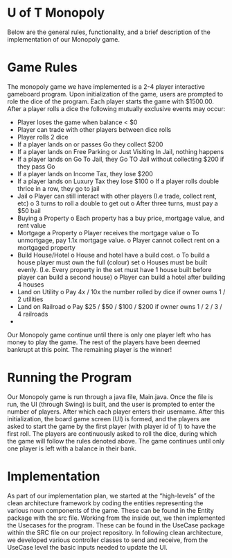 # U of T Monopoly
Below are the general rules, functionality, and a brief description of the implementation of our Monopoly game. 
# Game Rules 
The monopoly game we have implemented is a 2-4 player interactive gameboard program. Upon initialization of the game, users are prompted to role the dice of the program. Each player starts the game with $1500.00. After a player rolls a dice the following mutually exclusive events may occur: 
-	Player loses the game when balance < $0
-	Player can trade with other players between dice rolls
-	Player rolls 2 dice
- If a player lands on or passes Go they collect $200
- If a player lands on Free Parking or Just Visiting In Jail, nothing happens
- If a player lands on Go To Jail, they Go TO Jail without collecting $200 if they pass Go
- If a player lands on Income Tax, they lose $200
- If a player lands on Luxury Tax they lose $100
o	If a player rolls double thrice in a row, they go to jail
-	Jail
o	Player can still interact with other players (I.e trade, collect rent, etc)
o	3 turns to roll a double to get out
o	After three turns, must pay a $50 bail
-	Buying a Property
o	Each property has a buy price, mortgage value, and rent value
-	Mortgage a Property
o	Player receives the mortgage value
o	To unmortgage, pay 1.1x mortgage value.
o	Player cannot collect rent on a mortgaged property
-	Build House/Hotel
o	House and hotel have a build cost.
o	To build a house player must own the full (colour) set
o	Houses must be built evenly. (I.e. Every property in the set must have 1 house built before player can build a second house)
o	Player can build a hotel after building 4 houses
-	Land on Utility
o	Pay 4x / 10x the number rolled by dice if owner owns 1 / 2 utilities
-	Land on Railroad
o	Pay $25 / $50 / $100 / $200 if owner owns 1 / 2 / 3 / 4 railroads
-	

Our Monopoly game continue until there is only one player left who has money to play the game. The rest of the players have been deemed bankrupt at this point. The remaining player is the winner!

# Running the Program 
Our Monopoly game is run through a java file, Main.java. Once the file is run, the UI (through Swing) is built, and the user is prompted to enter the number of players. After which each player enters their username. After this initialization, the board game screen (UI) is formed, and the players are asked to start the game by the first player (with player id of 1) to have the first roll. The players are continuously asked to roll the dice, during which the game will follow the rules denoted above. The game continues until only one player is left with a balance in their bank. 
# Implementation
As part of our implementation plan, we started at the “high-levels” of the clean architecture framework by coding the entities representing the various noun components of the game. These can be found in the Entity package with the src file. Working from the inside out, we then implemented the Usecases for the program. These can be found in the UseCase package within the SRC file on our project repository. In following clean architecture, we developed various controller classes to send and receive, from the UseCase level the basic inputs needed to update the UI. 


